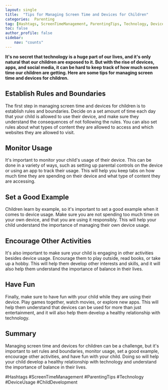 ```yaml
---
layout: single
title:  "Tips for Managing Screen Time and Devices for Children"
categories:  Parenting
tag: [Hashtags, ScreenTimeManagement, ParentingTips, Technology, DeviceUsage, ChildDevelopment, ]
toc: false
author_profile: false
sidebar:
    nav: "counts"
---
```

    
**It's no secret that technology is a huge part of our lives, and it's only natural that our children are exposed to it. But with the rise of devices, apps, and social media, it can be hard to keep track of how much screen time our children are getting. Here are some tips for managing screen time and devices for children.**

## Establish Rules and Boundaries

The first step in managing screen time and devices for children is to establish rules and boundaries. Decide on a set amount of time each day that your child is allowed to use their device, and make sure they understand the consequences of not following the rules. You can also set rules about what types of content they are allowed to access and which websites they are allowed to visit.

## Monitor Usage

It's important to monitor your child's usage of their device. This can be done in a variety of ways, such as setting up parental controls on the device or using an app to track their usage. This will help you keep tabs on how much time they are spending on their device and what type of content they are accessing.

## Set a Good Example

Children learn by example, so it's important to set a good example when it comes to device usage. Make sure you are not spending too much time on your own device, and that you are using it responsibly. This will help your child understand the importance of managing their own device usage.

## Encourage Other Activities

It's also important to make sure your child is engaging in other activities besides device usage. Encourage them to play outside, read books, or take up a hobby. This will help them develop other interests and skills, and it will also help them understand the importance of balance in their lives.

## Have Fun

Finally, make sure to have fun with your child while they are using their device. Play games together, watch movies, or explore new apps. This will help them understand that devices can be used for more than just entertainment, and it will also help them develop a healthy relationship with technology.

## Summary

Managing screen time and devices for children can be a challenge, but it's important to set rules and boundaries, monitor usage, set a good example, encourage other activities, and have fun with your child. Doing so will help your child develop a healthy relationship with technology and understand the importance of balance in their lives.

#Hashtags
#ScreenTimeManagement #ParentingTips #Technology #DeviceUsage #ChildDevelopment